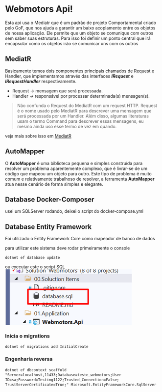 # Webmotors Api!

Esta api usa o Mediatr que é um padrão de projeto Comportamental criado pelo GoF, que nos ajuda a garantir um baixo acoplamento entre os objetos de nossa aplicação. Ele permite que um objeto se comunique com outros sem saber suas estruturas. Para isso foi definir um ponto central que irá encapsular como os objetos irão se comunicar uns com os outros


## MediatR

Basicamente temos dois componentes principais chamados de Request e Handler, que implementamos através das interfaces  **_IRequest_**  e  **_IRequestHandler<TRequest>_**  respectivamente.

-   Request → mensagem que será processada.
-   Handler → responsável por processar determinada(s) mensagen(s).

> Não confunda o Request do MediatR com um request HTTP. Request é o nome usado pelo MediatR para descrever uma mensagem que será processada por um Handler. Além disso, algumas literaturas usam o termo Command para descrever essas mensagens, eu mesmo ainda uso esse termo de vez em quando.

veja mais sobre isso em [MediatR](https://github.com/jbogard/MediatR.Extensions.Microsoft.DependencyInjection)

## AutoMapper

O **AutoMapper** é uma biblioteca pequena e simples construída para resolver um problema aparentemente complexo, que é livrar-se de um código que mapeou um objeto para outro. Este tipo de problema é muito comum e relativamente trabalhoso de resolver, a ferramenta **AutoMapper** atua nesse cenário de forma simples e elegante.


## Database Docker-Composer
usei um SQLServer rodando, deixei o script do docker-compose.yml


## Database Entity Framework
Foi utilizado o Entity Framework Core como mapeador  de banco de dados

para utilizar este sistema deve rodar primeiramente o console
 

	dotnet ef database update
ou executar este o script SQL
![enter image description here](https://github.com/abelclopes/Webmotors/blob/develop/Screenshot_3.png?raw=true)

### Inicia o migrations

	dotnet ef migrations add InitialCreate

  

### Engenharia reversa 

	dotnet ef dbcontext scaffold "Server=localhost,11433;Database=teste_webmotors;User ID=sa;Password=Testing1122;Trusted_Connection=False; TrustServerCertificate=True;" Microsoft.EntityFrameworkCore.SqlServer


